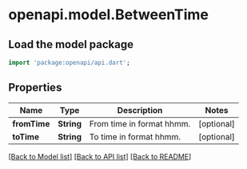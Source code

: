 # openapi.model.BetweenTime

## Load the model package
```dart
import 'package:openapi/api.dart';
```

## Properties
Name | Type | Description | Notes
------------ | ------------- | ------------- | -------------
**fromTime** | **String** | From time in format hhmm. | [optional] 
**toTime** | **String** | To time in format hhmm. | [optional] 

[[Back to Model list]](../README.md#documentation-for-models) [[Back to API list]](../README.md#documentation-for-api-endpoints) [[Back to README]](../README.md)


